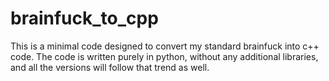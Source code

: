 # brainfuck_to_cpp
This is a minimal code designed to convert my standard brainfuck into c++ code. The code is written purely in python, without any additional libraries, and all the versions will follow that trend as well.
